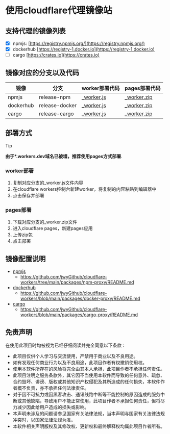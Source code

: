 # 使用cloudflare代理镜像站

## 支持代理的镜像列表

-   [x] npmjs: [https://registry.npmjs.org/](https://registry.npmjs.org/)
-   [x] dockerhub [https://registry-1.docker.io](https://registry-1.docker.io)
-   [ ] cargo [https://crates.io](https://crates.io)

## 镜像对应的分支以及代码

| 镜像 | 分支 | worker部署代码 | pages部署代码 |
| --- | --- | --- | --- |
| npmjs | release-npm | [\_worker.js](https://github.com/jwyGithub/cloudflare-workers/blob/release-npm/_worker.js) | [\_worker.zip](https://github.com/jwyGithub/cloudflare-workers/blob/release-npm/_worker.zip) |
| dockerhub | release-docker | [\_worker.js](https://github.com/jwyGithub/cloudflare-workers/blob/release-docker/_worker.js) | [\_worker.zip](https://github.com/jwyGithub/cloudflare-workers/blob/release-docker/_worker.zip) |
| cargo | release-cargo | [\_worker.js](https://github.com/jwyGithub/cloudflare-workers/blob/release-cargo/_worker.js) | [\_worker.zip](https://github.com/jwyGithub/cloudflare-workers/blob/release-cargo/_worker.zip) |

## 部署方式

> [!TIP]
> **由于\*.workers.dev域名已被墙，推荐使用pages方式部署**.

### worker部署

1. 复制对应分支的\_worker.js文件内容
2. 在cloudflare workers控制台新建worker，将复制的内容粘贴到编辑器中
3. 点击保存并部署

### pages部署

1. 下载对应分支的\_worker.zip文件
2. 进入cloudflare pages，新建pages应用
3. 上传zip包
4. 点击部署

## 镜像配置说明

- [npmjs](https://github.com/jwyGithub/cloudflare-workers/tree/main/packages/npm-proxy/README.md)
    * https://github.com/jwyGithub/cloudflare-workers/tree/main/packages/npm-proxy/README.md
- [dockerhub](https://github.com/jwyGithub/cloudflare-workers/blob/main/packages/docker-proxy/README.md)
    * https://github.com/jwyGithub/cloudflare-workers/blob/main/packages/docker-proxy/README.md
- [cargo](https://github.com/jwyGithub/cloudflare-workers/blob/main/packages/cargo-proxy/README.md)
    * https://github.com/jwyGithub/cloudflare-workers/blob/main/packages/cargo-proxy/README.md
## 免责声明

在使用此项目时均被视为已经仔细阅读并完全同意以下条款：

-   此项目仅供个人学习与交流使用，严禁用于商业以及不良用途。
-   如有发现任何商业行为以及不良用途，此项目作者有权撤销使用权。
-   使用本软件所存在的风险将完全由其本人承担，此项目作者不承担任何责任。
-   此项目注明之服务条款外，其它因不当使用本软件而导致的任何意外、疏忽、合约毁坏、诽谤、版权或其他知识产权侵犯及其所造成的任何损失，本软件作者概不负责，亦不承担任何法律责任。
-   对于因不可抗力或因黑客攻击、通讯线路中断等不能控制的原因造成的服务中断或其他缺陷，导致用户不能正常使用，此项目作者不承担任何责任，但将尽力减少因此给用户造成的损失或影响。
-   本声明未涉及的问题请参见国家有关法律法规，当本声明与国家有关法律法规冲突时，以国家法律法规为准。
-   本软件相关声明版权及其修改权、更新权和最终解释权均属此项目作者所有。
